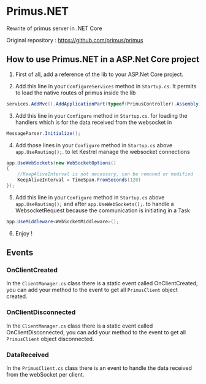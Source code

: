 # Primus.NET
Rewrite of primus server in .NET Core

Original repository : https://github.com/primus/primus

## How to use Primus.NET in a ASP.Net Core project

1) First of all, add a reference of the lib to your ASP.Net Core project.

2) Add this line in your `ConfigureServices` method in `Startup.cs`.  It permits to load the native routes of primus inside the lib
```csharp
services.AddMvc().AddApplicationPart(typeof(PrimusController).Assembly).AddControllersAsServices();
```

3) Add this line in your `Configure` method in `Startup.cs`. for loading the handlers which is for the data received from the websocket in
```csharp
MessageParser.Initialize();
```

4) Add those lines in your `Configure` method in `Startup.cs` above `app.UseRouting();`. to let Kestrel manage the websocket connections
```csharp
app.UseWebSockets(new WebSocketOptions()
{
    //KeepAliveInterval is not necessary, can be removed or modified
    KeepAliveInterval = TimeSpan.FromSeconds(120)
});
```

5) Add this line in your `Configure` method in `Startup.cs` above `app.UseRouting();` and after `app.UseWebSockets();`. to handle a WebsocketRequest because the communication is initiating in a Task
```csharp
app.UseMiddleware<WebSocketMiddleware>();
```

6) Enjoy !

## Events

### OnClientCreated

In the `ClientManager.cs` class there is a static event called OnClientCreated, you can add your method to the event to get all `PrimusClient` object created.

### OnClientDisconnected

In the `ClientManager.cs` class there is a static event called OnClientDisconnected, you can add your method to the event to get all `PrimusClient` object disconnected.

### DataReceived

In the `PrimusClient.cs` class there is an event to handle the data received from the webSocket per client.

